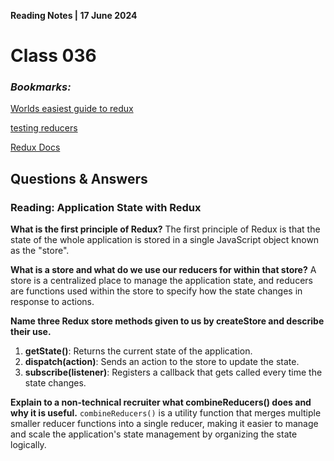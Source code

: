 **Reading Notes | 17 June 2024**

# Class 036

### *Bookmarks:*  

[Worlds easiest guide to redux](https://medium.freecodecamp.org/understanding-redux-the-worlds-easiest-guide-to-beginning-redux-c695f45546f6)

[testing reducers](https://medium.com/@netxm/testing-redux-reducers-with-jest-6653abbfe3e1)

[Redux Docs](https://redux.js.org/)


## **Questions & Answers**  
### Reading: Application State with Redux

**What is the first principle of Redux?**
The first principle of Redux is that the state of the whole application is stored in a single JavaScript object known as the "store".

**What is a store and what do we use our reducers for within that store?**
A store is a centralized place to manage the application state, and reducers are functions used within the store to specify how the state changes in response to actions.

**Name three Redux store methods given to us by createStore and describe their use.**
1. **getState()**: Returns the current state of the application.
2. **dispatch(action)**: Sends an action to the store to update the state.
3. **subscribe(listener)**: Registers a callback that gets called every time the state changes.

**Explain to a non-technical recruiter what combineReducers() does and why it is useful.**
`combineReducers()` is a utility function that merges multiple smaller reducer functions into a single reducer, making it easier to manage and scale the application's state management by organizing the state logically.
